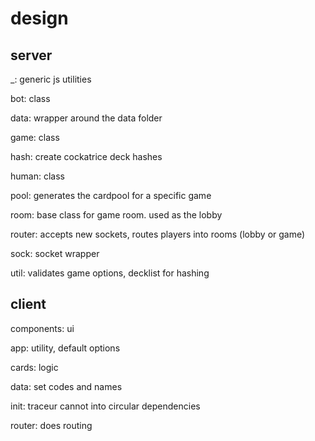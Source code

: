 # design

## server

_: generic js utilities

bot: class

data: wrapper around the data folder

game: class

hash: create cockatrice deck hashes

human: class

pool: generates the cardpool for a specific game

room: base class for game room. used as the lobby

router: accepts new sockets, routes players into rooms (lobby or game)

sock: socket wrapper

util: validates game options, decklist for hashing

## client

components: ui

app: utility, default options

cards: logic

data: set codes and names

init: traceur cannot into circular dependencies

router: does routing
